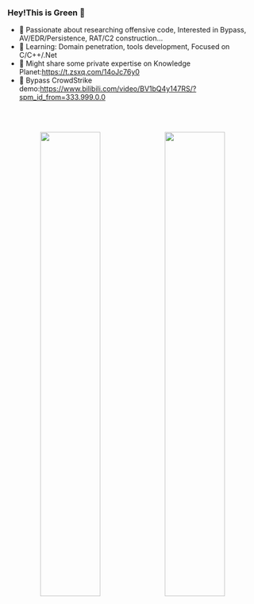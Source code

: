 


### Hey!This is Green 👋

- 🔭 Passionate about researching offensive code, Interested in Bypass, AV/EDR/Persistence, RAT/C2 construction...
- 🌱 Learning: Domain penetration, tools development, Focused on C/C++/.Net
- 👯 Might share some private expertise on Knowledge Planet:https://t.zsxq.com/14oJc76y0
- 🤔 Bypass CrowdStrike demo:https://www.bilibili.com/video/BV1bQ4y147RS/?spm_id_from=333.999.0.0

</br></br>
<p align="center">
  <img width="49%" src="https://github-stats-alpha.vercel.app/api?username=INotGreen&cc=1a1b27&tc=38bdae&ic=bf91f3&bc=ffff"  />
  <img width="49%" src="https://github-readme-streak-stats.herokuapp.com/?user=INotGreen"  />
</p>



